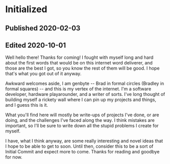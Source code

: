 # Initialized
## Published 2020-02-03
## Edited 2020-10-01

Well hello there! Thanks for coming! I fought with myself long and hard about
the first words that would be on this internet word deliverer, and those are
the best I got, so you know the rest of them will be good. I hope that's what
you got out of it anyway.

Awkward welcomes aside, I am genbyte -- Brad in formal circles (Bradley
in formal squares) -- and this is my vertex of the internet. I'm a software
developer, hardware playarounder, and a writer of sorts. I've long thought of
building myself a rickety wall where I can pin up my projects and things, and I
guess this is it.

What you'll find here will mostly be write-ups of projects I've done, or are
doing, and the challenges I've faced along the way. I think mistakes are
important, so I'll be sure to write down all the stupid problems I create for
myself.

I have, what I think anyway, are some really interesting and novel ideas that I
hope to be able to get to soon. Until then, consider this to be a sort of
Initial Commit and expect more to come. Thanks for reading and goodbye for now.